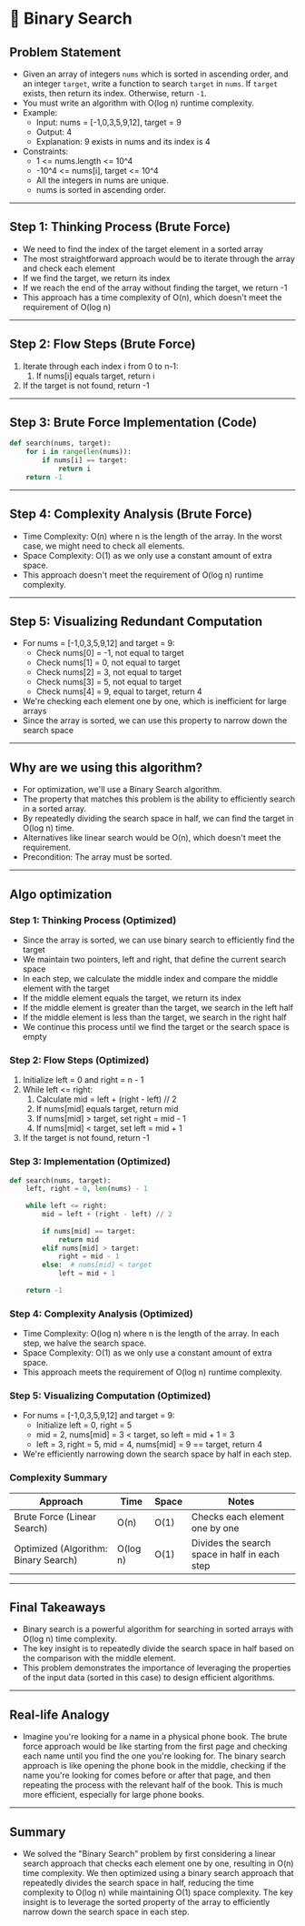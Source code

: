 # 📝 Binary Search

## **Problem Statement**

* Given an array of integers `nums` which is sorted in ascending order, and an integer `target`, write a function to search `target` in `nums`. If `target` exists, then return its index. Otherwise, return `-1`.
* You must write an algorithm with O(log n) runtime complexity.
* Example:
  * Input: nums = [-1,0,3,5,9,12], target = 9
  * Output: 4
  * Explanation: 9 exists in nums and its index is 4
* Constraints:
  * 1 <= nums.length <= 10^4
  * -10^4 <= nums[i], target <= 10^4
  * All the integers in nums are unique.
  * nums is sorted in ascending order.

---

## **Step 1: Thinking Process (Brute Force)**

* We need to find the index of the target element in a sorted array
* The most straightforward approach would be to iterate through the array and check each element
* If we find the target, we return its index
* If we reach the end of the array without finding the target, we return -1
* This approach has a time complexity of O(n), which doesn't meet the requirement of O(log n)

---

## **Step 2: Flow Steps (Brute Force)**

1. Iterate through each index i from 0 to n-1:
   1. If nums[i] equals target, return i
2. If the target is not found, return -1

---

## **Step 3: Brute Force Implementation (Code)**

```python
def search(nums, target):
    for i in range(len(nums)):
        if nums[i] == target:
            return i
    return -1
```

---

## **Step 4: Complexity Analysis (Brute Force)**

* Time Complexity: O(n) where n is the length of the array. In the worst case, we might need to check all elements.
* Space Complexity: O(1) as we only use a constant amount of extra space.
* This approach doesn't meet the requirement of O(log n) runtime complexity.

---

## **Step 5: Visualizing Redundant Computation**

* For nums = [-1,0,3,5,9,12] and target = 9:
  * Check nums[0] = -1, not equal to target
  * Check nums[1] = 0, not equal to target
  * Check nums[2] = 3, not equal to target
  * Check nums[3] = 5, not equal to target
  * Check nums[4] = 9, equal to target, return 4
* We're checking each element one by one, which is inefficient for large arrays
* Since the array is sorted, we can use this property to narrow down the search space

---

## **Why are we using this algorithm?**

* For optimization, we'll use a Binary Search algorithm.
* The property that matches this problem is the ability to efficiently search in a sorted array.
* By repeatedly dividing the search space in half, we can find the target in O(log n) time.
* Alternatives like linear search would be O(n), which doesn't meet the requirement.
* Precondition: The array must be sorted.

---

## **Algo optimization**

### **Step 1: Thinking Process (Optimized)**

* Since the array is sorted, we can use binary search to efficiently find the target
* We maintain two pointers, left and right, that define the current search space
* In each step, we calculate the middle index and compare the middle element with the target
* If the middle element equals the target, we return its index
* If the middle element is greater than the target, we search in the left half
* If the middle element is less than the target, we search in the right half
* We continue this process until we find the target or the search space is empty

### **Step 2: Flow Steps (Optimized)**

1. Initialize left = 0 and right = n - 1
2. While left <= right:
   1. Calculate mid = left + (right - left) // 2
   2. If nums[mid] equals target, return mid
   3. If nums[mid] > target, set right = mid - 1
   4. If nums[mid] < target, set left = mid + 1
3. If the target is not found, return -1

### **Step 3: Implementation (Optimized)**

```python
def search(nums, target):
    left, right = 0, len(nums) - 1
    
    while left <= right:
        mid = left + (right - left) // 2
        
        if nums[mid] == target:
            return mid
        elif nums[mid] > target:
            right = mid - 1
        else:  # nums[mid] < target
            left = mid + 1
    
    return -1
```

### **Step 4: Complexity Analysis (Optimized)**

* Time Complexity: O(log n) where n is the length of the array. In each step, we halve the search space.
* Space Complexity: O(1) as we only use a constant amount of extra space.
* This approach meets the requirement of O(log n) runtime complexity.

### **Step 5: Visualizing Computation (Optimized)**

* For nums = [-1,0,3,5,9,12] and target = 9:
  * Initialize left = 0, right = 5
  * mid = 2, nums[mid] = 3 < target, so left = mid + 1 = 3
  * left = 3, right = 5, mid = 4, nums[mid] = 9 == target, return 4
* We're efficiently narrowing down the search space by half in each step.

### **Complexity Summary**

| Approach | Time | Space | Notes |
|---|---|---|---|
| Brute Force (Linear Search) | O(n) | O(1) | Checks each element one by one |
| Optimized (Algorithm: Binary Search) | O(log n) | O(1) | Divides the search space in half in each step |

---

## **Final Takeaways**

* Binary search is a powerful algorithm for searching in sorted arrays with O(log n) time complexity.
* The key insight is to repeatedly divide the search space in half based on the comparison with the middle element.
* This problem demonstrates the importance of leveraging the properties of the input data (sorted in this case) to design efficient algorithms.

---

## **Real-life Analogy**

* Imagine you're looking for a name in a physical phone book. The brute force approach would be like starting from the first page and checking each name until you find the one you're looking for. The binary search approach is like opening the phone book in the middle, checking if the name you're looking for comes before or after that page, and then repeating the process with the relevant half of the book. This is much more efficient, especially for large phone books.

---

## **Summary**

* We solved the "Binary Search" problem by first considering a linear search approach that checks each element one by one, resulting in O(n) time complexity. We then optimized using a binary search approach that repeatedly divides the search space in half, reducing the time complexity to O(log n) while maintaining O(1) space complexity. The key insight is to leverage the sorted property of the array to efficiently narrow down the search space in each step.